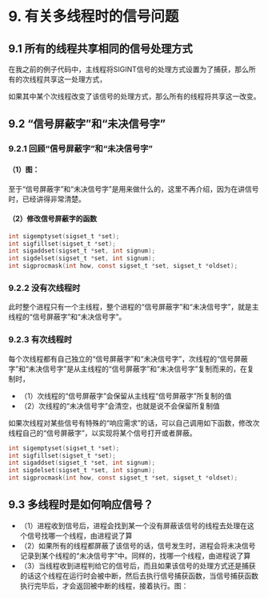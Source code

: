 # 9. 有关多线程时的信号问题

## 9.1 所有的线程共享相同的信号处理方式

在我之前的例子代码中，主线程将SIGINT信号的处理方式设置为了捕获，那么所有的次线程共享这一处理方式，

如果其中某个次线程改变了该信号的处理方式，那么所有的线程将共享这一改变。

## 9.2 “信号屏蔽字”和“未决信号字”

### 9.2.1 回顾“信号屏蔽字”和“未决信号字”

#### （1）图：

至于“信号屏蔽字”和“未决信号字”是用来做什么的，这里不再介绍，因为在讲信号时，已经讲得非常清楚。

#### （2）修改信号屏蔽字的函数

```c
int sigemptyset(sigset_t *set);
int sigfillset(sigset_t *set);
int sigaddset(sigset_t *set, int signum);
int sigdelset(sigset_t *set, int signum);
int sigprocmask(int how, const sigset_t *set, sigset_t *oldset);
```

### 9.2.2 没有次线程时

此时整个进程只有一个主线程，整个进程的“信号屏蔽字”和“未决信号字”，就是主线程的“信号屏蔽字”和“未决信号字”。

### 9.2.3 有次线程时

每个次线程都有自己独立的“信号屏蔽字”和“未决信号字”，次线程的“信号屏蔽字”和“未决信号字”是从主线程的“信号屏蔽字”和“未决信号字”复制而来的，在复制时，

+ （1）次线程的“信号屏蔽字”会保留从主线程“信号屏蔽字”所复制的值
+ （2）次线程的“未决信号字”会清空，也就是说不会保留所复制值

如果次线程对某些信号有特殊的“响应需求”的话，可以自己调用如下函数，修改次线程自己的“信号屏蔽字”，以实现将某个信号打开或者屏蔽。

```c
int sigemptyset(sigset_t *set);
int sigfillset(sigset_t *set);
int sigaddset(sigset_t *set, int signum);
int sigdelset(sigset_t *set, int signum);
int sigprocmask(int how, const sigset_t *set, sigset_t *oldset);
```

## 9.3 多线程时是如何响应信号？

+ （1）进程收到信号后，进程会找到某一个没有屏蔽该信号的线程去处理在这个信号找哪一个线程，由进程说了算
+ （2）如果所有的线程都屏蔽了该信号的话，信号发生时，进程会将未决信号记录到某个线程的“未决信号字”中。同样的，找哪一个线程，由进程说了算
+ （3）当线程收到进程判给它的信号后，而且如果该信号的处理方式还是捕获的话这个线程在运行时会被中断，然后去执行信号捕获函数，当信号捕获函数执行完毕后，才会返回被中断的线程，接着执行。图：
